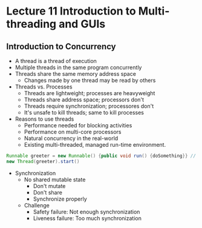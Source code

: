 # Lecture 11 Introduction to Multi-threading and GUIs

## Introduction to Concurrency

* A thread is a thread of execution
* Multiple threads in the same program concurrently
* Threads share the same memory address space
  * Changes made by one thread may be read by others
* Threads vs. Processes
  * Threads are lightweight; processes are heavyweight
  * Threads share address space; processors don't
  * Threads require synchronization; processores don't
  * It's unsafe to kill threads; same to kill processes
* Reasons to use threads
  * Performance needed for blocking activities
  * Performance on multi-core processors
  * Natural concurrency in the real-world
  * Existing multi-threaded, managed run-time environment.

```java
Runnable greeter = new Runnable() {public void run() {doSomething}} // the same as Runnable greeter () -> doSomething()
new Thread(greeter).start()
```

* Synchronization
  * No shared mutable state
    * Don't mutate
    * Don't share
    * Synchronize properly
  * Challenge
    * Safety failure: Not enough synchronization
    * Liveness failure: Too much synchronization